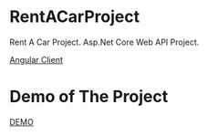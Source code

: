 # RentACarProject
Rent A Car Project. Asp.Net Core Web API Project.

[Angular Client](https://github.com/EmreAka/RentACar-Angular)


# Demo of The Project

[DEMO](https://rentacar.emreaka.tech/)

